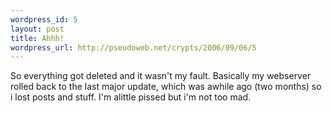 ```yaml
--- 
wordpress_id: 5
layout: post
title: Ahhh!
wordpress_url: http://pseudoweb.net/crypts/2006/09/06/5
---
```

<p>So everything got deleted and it wasn't my fault. Basically my webserver rolled back to the last major update, which was awhile ago (two months) so i lost posts and stuff. I'm alittle pissed but i'm not too mad.
</p>
